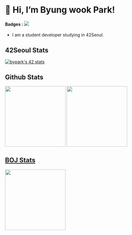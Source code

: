 # 👋 Hi, I’m Byung wook Park!

#### Badges : <a href="https://42seoul.kr/seoul42/contents/view?contentsNo=13&level=2&menuNo=28&gclid=Cj0KCQjwvO2IBhCzARIsALw3ASrP3eP0Zqr2LX1VttluGowW-C6mB0xcDhJIGJ2JXMl8SNZToqBiBPgaAqOkEALw_wcB" target="_blank"><img src="https://img.shields.io/badge/Seoul-000000.svg?style=flat&logo=42&logoColor=#000000"/></a>

- I am a student developer studying in 42Seoul.

## 42Seoul Stats

[![bypark's 42 stats](https://badge42.herokuapp.com/api/stats/bypark)](https://github.com/bypark/badge42)

## Github Stats

<img src="https://github-readme-stats.vercel.app/api?username=212bypark&show_icons=true&count_private=true&hide_border=true" style="height: 200px"/>
<a href="https://github.com/anuraghazra/github-readme-stats">
<img src="https://github-readme-stats.vercel.app/api/top-langs/?username=212bypark" style="height: 200px"/>
	
## BOJ Stats

<a href="https://solved.ac/profile/bwpark212">
<img src="http://mazassumnida.wtf/api/v2/generate_badge?boj=bwpark212" style="height: 200px"/>
